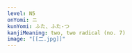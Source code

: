 ```yaml
---
level: N5
onYomi: ニ
kunYomi: ふた、ふた-つ
kanjiMeaning: two, two radical (no. 7)
image: "[[二.jpg]]"
---
```

